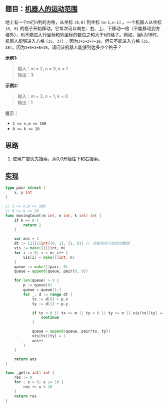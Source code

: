 ## 题目：[机器人的运动范围](https://leetcode-cn.com/problems/ji-qi-ren-de-yun-dong-fan-wei-lcof/)

地上有一个m行n列的方格，从坐标 `[0,0]` 到坐标 `[m-1,n-1]` 。一个机器人从坐标 `[0, 0]` 的格子开始移动，它每次可以向左、右、上、下移动一格（不能移动到方格外），也不能进入行坐标和列坐标的数位之和大于k的格子。例如，当k为18时，机器人能够进入方格 `[35, 37]` ，因为`3+5+3+7=18`。但它不能进入方格 `[35, 38]`，因为`3+5+3+8=19`。请问该机器人能够到达多少个格子？

**示例1:**
>输入：m = 2, n = 3, k = 1  
>输出：3  

**示例2:**
>输入：m = 3, n = 1, k = 0  
>输出：1  

提示：
* `1 <= n,m <= 100`
* `0 <= k <= 20`

## 思路
1. 使用广度优先搜索，从0,0开始往下和右搜索。

## [实现](https://github.com/mzmuer/leetcode/blob/master/question.13/answer_test.go)
```go
type pair struct {
	x, y int
}

// 1 <= n,m <= 100
// 0 <= k <= 20
func movingCount(m int, n int, k int) int {
	if k == 0 {
		return 1
	}

	var ans = 1
	dt := [2][2]int{{0, 1}, {1, 0}} // 向右和向下的方向数组
	vis := make([][]int, m)
	for i := 0; i < m; i++ {
		vis[i] = make([]int, n)
	}
	queue := make([]pair, 0)
	queue = append(queue, pair{0, 0})

	for len(queue) > 0 {
		p := queue[0]
		queue = queue[1:]
		for _, d := range dt {
			tx := d[0] + p.x
			ty := d[1] + p.y

			if tx < 0 || tx >= m || ty < 0 || ty >= n || vis[tx][ty] == 1 || _get(tx)+_get(ty) > k {
				continue
			}

			queue = append(queue, pair{tx, ty})
			vis[tx][ty] = 1
			ans++
		}
	}

	return ans
}

func _get(x int) int {
	res := 0
	for ; x > 0; x /= 10 {
		res += x % 10
	}
	return res
}
```